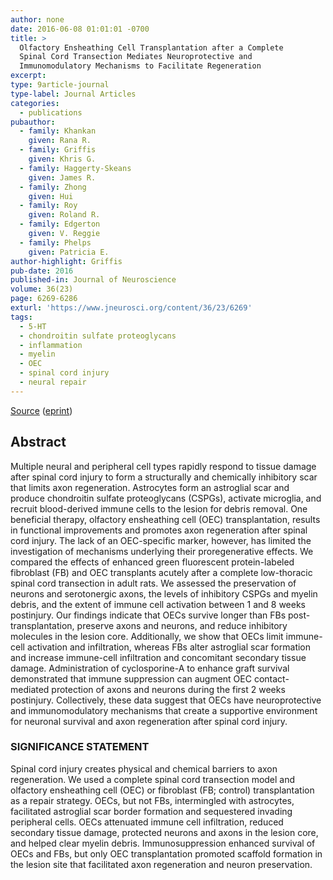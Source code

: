 ```yaml
---
author: none
date: 2016-06-08 01:01:01 -0700
title: >
  Olfactory Ensheathing Cell Transplantation after a Complete
  Spinal Cord Transection Mediates Neuroprotective and
  Immunomodulatory Mechanisms to Facilitate Regeneration
excerpt:
type: 9article-journal
type-label: Journal Articles
categories:
  - publications
pubauthor:
  - family: Khankan
    given: Rana R.
  - family: Griffis
    given: Khris G.
  - family: Haggerty-Skeans
    given: James R.
  - family: Zhong
    given: Hui
  - family: Roy
    given: Roland R.
  - family: Edgerton
    given: V. Reggie
  - family: Phelps
    given: Patricia E.
author-highlight: Griffis
pub-date: 2016
published-in: Journal of Neuroscience
volume: 36(23)
page: 6269-6286
exturl: 'https://www.jneurosci.org/content/36/23/6269'
tags:
  - 5-HT
  - chondroitin sulfate proteoglycans
  - inflammation
  - myelin
  - OEC
  - spinal cord injury
  - neural repair
---
```


<a href="https://www.jneurosci.org/content/36/23/6269" target="_blank">Source</a> (<a href="https://www.jneurosci.org/content/36/23/6269.full.pdf" target="_blank">eprint</a>)

## Abstract

Multiple neural and peripheral cell types rapidly respond to
tissue damage after spinal cord injury to form a structurally and
chemically inhibitory scar that limits axon regeneration. Astrocytes
form an astroglial scar and produce chondroitin sulfate
proteoglycans (CSPGs), activate microglia, and recruit blood-derived
immune cells to the lesion for debris removal. One beneficial
therapy, olfactory ensheathing cell (OEC) transplantation, results
in functional improvements and promotes axon regeneration after
spinal cord injury. The lack of an OEC-specific marker, however, has
limited the investigation of mechanisms underlying their
proregenerative effects. We compared the effects of enhanced green
fluorescent protein-labeled fibroblast (FB) and OEC transplants
acutely after a complete low-thoracic spinal cord transection in
adult rats. We assessed the preservation of neurons and serotonergic
axons, the levels of inhibitory CSPGs and myelin debris, and the
extent of immune cell activation between 1 and 8 weeks postinjury.
Our findings indicate that OECs survive longer than FBs
post-transplantation, preserve axons and neurons, and reduce
inhibitory molecules in the lesion core. Additionally, we show that
OECs limit immune-cell activation and infiltration, whereas FBs
alter astroglial scar formation and increase immune-cell
infiltration and concomitant secondary tissue damage. Administration
of cyclosporine-A to enhance graft survival demonstrated that immune
suppression can augment OEC contact-mediated protection of axons and
neurons during the first 2 weeks postinjury. Collectively, these
data suggest that OECs have neuroprotective and immunomodulatory
mechanisms that create a supportive environment for neuronal
survival and axon regeneration after spinal cord injury.

### SIGNIFICANCE STATEMENT 
Spinal cord injury creates physical and chemical barriers
to axon regeneration. We used a complete spinal cord transection
model and olfactory ensheathing cell (OEC) or fibroblast (FB;
control) transplantation as a repair strategy. OECs, but not FBs,
intermingled with astrocytes, facilitated astroglial scar border
formation and sequestered invading peripheral cells. OECs attenuated
immune cell infiltration, reduced secondary tissue damage, protected
neurons and axons in the lesion core, and helped clear myelin
debris. Immunosuppression enhanced survival of OECs and FBs, but
only OEC transplantation promoted scaffold formation in the lesion
site that facilitated axon regeneration and neuron preservation.